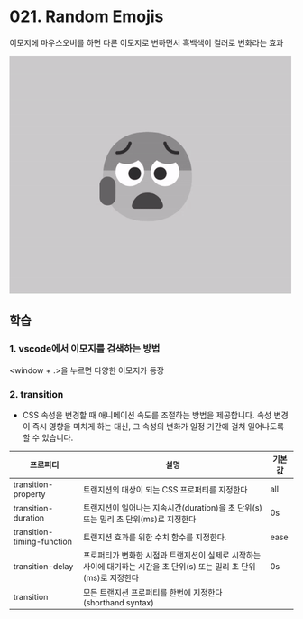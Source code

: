 # 021. Random Emojis

이모지에 마우스오버를 하면 다른 이모지로 변하면서 흑백색이 컬러로 변화라는 효과 

<img src="./021. Random Emojis.gif" style="width: 500px">

## 학습 
### 1. vscode에서 이모지를 검색하는 방법 
<window + .>을 누르면 다양한 이모지가 등장 

### 2. transition
- CSS 속성을 변경할 때 애니메이션 속도를 조절하는 방법을 제공합니다. 속성 변경이 즉시 영향을 미치게 하는 대신, 그 속성의 변화가 일정 기간에 걸쳐 일어나도록 할 수 있습니다.

프로퍼티|설명|기본값
---|---|---|
transition-property|트랜지션의 대상이 되는 CSS 프로퍼티를 지정한다	|all
transition-duration|트랜지션이 일어나는 지속시간(duration)을 초 단위(s) 또는 밀리 초 단위(ms)로 지정한다|0s
transition-timing-function|트랜지션 효과를 위한 수치 함수를 지정한다.	|ease
transition-delay|프로퍼티가 변화한 시점과 트랜지션이 실제로 시작하는 사이에 대기하는 시간을 초 단위(s) 또는 밀리 초 단위(ms)로 지정한다|0s
transition|모든 트랜지션 프로퍼티를 한번에 지정한다 (shorthand syntax)